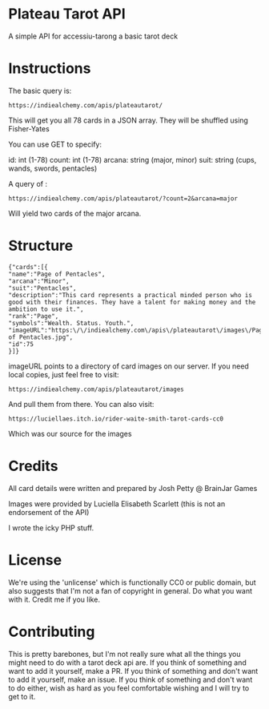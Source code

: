 # Plateau Tarot API

A simple API for accessiu-tarong a basic tarot deck

# Instructions

The basic query is:

`https://indiealchemy.com/apis/plateautarot/`

This will get you all 78 cards in a JSON array. They will be shuffled using Fisher-Yates

You can use GET to specify:

id: int (1-78)
count: int (1-78)
arcana: string (major, minor)
suit: string (cups, wands, swords, pentacles)

A query of :

`https://indiealchemy.com/apis/plateautarot/?count=2&arcana=major`

Will yield two cards of the major arcana.

# Structure

```
{"cards":[{
"name":"Page of Pentacles",
"arcana":"Minor",
"suit":"Pentacles",
"description":"This card represents a practical minded person who is good with their finances. They have a talent for making money and the ambition to use it.",
"rank":"Page",
"symbols":"Wealth. Status. Youth.",
"imageURL":"https:\/\/indiealchemy.com\/apis\/plateautarot\/images\/Page of Pentacles.jpg",
"id":75
}]}
```

imageURL points to a directory of card images on our server. If you need local copies, just feel free to visit:

`https://indiealchemy.com/apis/plateautarot/images`

And pull them from there. You can also visit:

`https://luciellaes.itch.io/rider-waite-smith-tarot-cards-cc0`

Which was our source for the images

# Credits

All card details were written and prepared by Josh Petty @ BrainJar Games

Images were provided by Luciella Elisabeth Scarlett (this is not an endorsement of the API)

I wrote the icky PHP stuff.

# License

We're using the 'unlicense' which is functionally CC0 or public domain, but also suggests that I'm not a fan of copyright in general. 
Do what you want with it. Credit me if you like.

# Contributing

This is pretty barebones, but I'm not really sure what all the things you might need to do with a tarot deck api are.
If you think of something and want to add it yourself, make a PR.
If you think of something and don't want to add it yourself, make an issue.
If you think of something and don't want to do either, wish as hard as you feel comfortable wishing and I will try to get to it.
